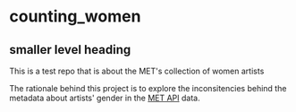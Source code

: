 # counting_women

## smaller level heading

This is a test repo that is about the MET's collection of women artists

The rationale behind this project is to explore the inconsitencies behind the metadata about artists' gender in the [MET API](https://metmuseum.github.io/) data. 
